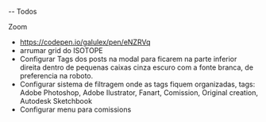 -- Todos

Zoom
- https://codepen.io/galulex/pen/eNZRVq
- arrumar grid do ISOTOPE
- Configurar Tags dos posts na modal para ficarem na parte inferior direita dentro de pequenas caixas cinza escuro com a fonte branca, de preferencia na roboto.
- Configurar sistema de filtragem onde as tags fiquem organizadas, tags: Adobe Photoshop, Adobe Ilustrator, Fanart, Comission, Original creation, Autodesk Sketchbook
- Configurar menu para comissions
